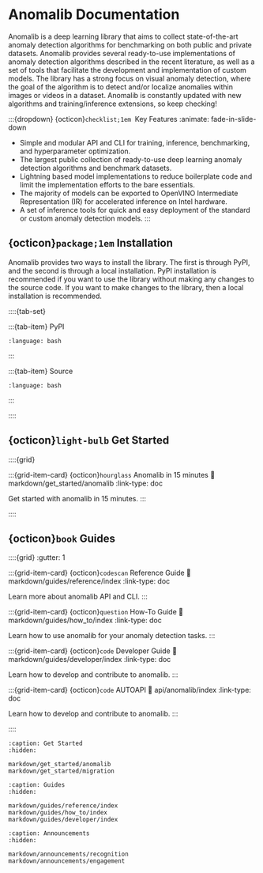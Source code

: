 # Anomalib Documentation

Anomalib is a deep learning library that aims to collect state-of-the-art anomaly detection algorithms for benchmarking on both public and private datasets. Anomalib provides several ready-to-use implementations of anomaly detection algorithms described in the recent literature, as well as a set of tools that facilitate the development and implementation of custom models. The library has a strong focus on visual anomaly detection, where the goal of the algorithm is to detect and/or localize anomalies within images or videos in a dataset. Anomalib is constantly updated with new algorithms and training/inference extensions, so keep checking!

:::{dropdown} {octicon}`checklist;1em`&nbsp; Key Features
:animate: fade-in-slide-down

- Simple and modular API and CLI for training, inference, benchmarking, and hyperparameter optimization.
- The largest public collection of ready-to-use deep learning anomaly detection algorithms and benchmark datasets.
- Lightning based model implementations to reduce boilerplate code and limit the implementation efforts to the bare essentials.
- The majority of models can be exported to OpenVINO Intermediate Representation (IR) for accelerated inference on Intel hardware.
- A set of inference tools for quick and easy deployment of the standard or custom anomaly detection models.
  :::

## {octicon}`package;1em` Installation

Anomalib provides two ways to install the library. The first is through PyPI, and the second is through a local installation. PyPI installation is recommended if you want to use the library without making any changes to the source code. If you want to make changes to the library, then a local installation is recommended.

::::{tab-set}

:::{tab-item} PyPI

```{literalinclude} ./snippets/install/pypi.txt
:language: bash
```

:::

:::{tab-item} Source

```{literalinclude} ./snippets/install/source.txt
:language: bash
```

:::

::::

## {octicon}`light-bulb` Get Started

::::{grid}

:::{grid-item-card} {octicon}`hourglass` Anomalib in 15 minutes
:link: markdown/get_started/anomalib
:link-type: doc

Get started with anomalib in 15 minutes.
:::

::::

## {octicon}`book` Guides

::::{grid}
:gutter: 1

:::{grid-item-card} {octicon}`codescan` Reference Guide
:link: markdown/guides/reference/index
:link-type: doc

Learn more about anomalib API and CLI.
:::

:::{grid-item-card} {octicon}`question` How-To Guide
:link: markdown/guides/how_to/index
:link-type: doc

Learn how to use anomalib for your anomaly detection tasks.
:::

:::{grid-item-card} {octicon}`code` Developer Guide
:link: markdown/guides/developer/index
:link-type: doc

Learn how to develop and contribute to anomalib.
:::

:::{grid-item-card} {octicon}`code` AUTOAPI
:link: api/anomalib/index
:link-type: doc

Learn how to develop and contribute to anomalib.
:::

::::

```{toctree}
:caption: Get Started
:hidden:

markdown/get_started/anomalib
markdown/get_started/migration
```

```{toctree}
:caption: Guides
:hidden:

markdown/guides/reference/index
markdown/guides/how_to/index
markdown/guides/developer/index
```

```{toctree}
:caption: Announcements
:hidden:

markdown/announcements/recognition
markdown/announcements/engagement
```
